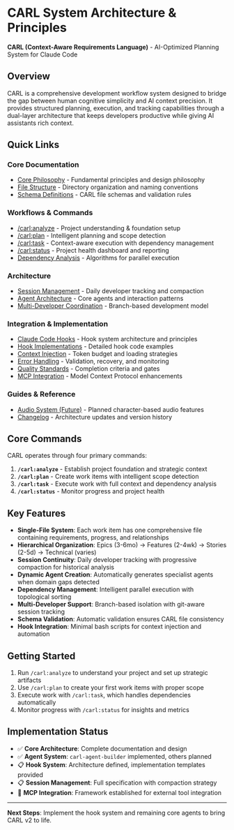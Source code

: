 # CARL System Architecture & Principles

**CARL (Context-Aware Requirements Language)** - AI-Optimized Planning System for Claude Code

## Overview

CARL is a comprehensive development workflow system designed to bridge the gap between human cognitive simplicity and AI context precision. It provides structured planning, execution, and tracking capabilities through a dual-layer architecture that keeps developers productive while giving AI assistants rich context.

## Quick Links

### Core Documentation
- [Core Philosophy](docs/core/philosophy.md) - Fundamental principles and design philosophy
- [File Structure](docs/architecture/file-structure.md) - Directory organization and naming conventions
- [Schema Definitions](docs/architecture/schemas.md) - CARL file schemas and validation rules

### Workflows & Commands
- [/carl:analyze](docs/workflows/analyze.md) - Project understanding & foundation setup
- [/carl:plan](docs/workflows/plan.md) - Intelligent planning and scope detection
- [/carl:task](docs/workflows/task.md) - Context-aware execution with dependency management
- [/carl:status](docs/workflows/status.md) - Project health dashboard and reporting
- [Dependency Analysis](docs/workflows/dependency-analysis.md) - Algorithms for parallel execution

### Architecture
- [Session Management](docs/architecture/session-management.md) - Daily developer tracking and compaction
- [Agent Architecture](docs/architecture/agents.md) - Core agents and interaction patterns
- [Multi-Developer Coordination](docs/architecture/multi-developer.md) - Branch-based development model

### Integration & Implementation
- [Claude Code Hooks](docs/integration/hooks.md) - Hook system architecture and principles
- [Hook Implementations](docs/integration/hook-implementations.md) - Detailed hook code examples
- [Context Injection](docs/integration/context-injection.md) - Token budget and loading strategies
- [Error Handling](docs/integration/error-handling.md) - Validation, recovery, and monitoring
- [Quality Standards](docs/integration/quality-standards.md) - Completion criteria and gates
- [MCP Integration](docs/integration/mcp.md) - Model Context Protocol enhancements

### Guides & Reference
- [Audio System (Future)](docs/guides/audio-system.md) - Planned character-based audio features
- [Changelog](docs/reference/changelog.md) - Architecture updates and version history

## Core Commands

CARL operates through four primary commands:

1. **`/carl:analyze`** - Establish project foundation and strategic context
2. **`/carl:plan`** - Create work items with intelligent scope detection
3. **`/carl:task`** - Execute work with full context and dependency analysis
4. **`/carl:status`** - Monitor progress and project health

## Key Features

- **Single-File System**: Each work item has one comprehensive file containing requirements, progress, and relationships
- **Hierarchical Organization**: Epics (3-6mo) → Features (2-4wk) → Stories (2-5d) → Technical (varies)
- **Session Continuity**: Daily developer tracking with progressive compaction for historical analysis
- **Dynamic Agent Creation**: Automatically generates specialist agents when domain gaps detected
- **Dependency Management**: Intelligent parallel execution with topological sorting
- **Multi-Developer Support**: Branch-based isolation with git-aware session tracking
- **Schema Validation**: Automatic validation ensures CARL file consistency
- **Hook Integration**: Minimal bash scripts for context injection and automation

## Getting Started

1. Run `/carl:analyze` to understand your project and set up strategic artifacts
2. Use `/carl:plan` to create your first work items with proper scope
3. Execute work with `/carl:task`, which handles dependencies automatically
4. Monitor progress with `/carl:status` for insights and metrics

## Implementation Status

- ✅ **Core Architecture**: Complete documentation and design
- ✅ **Agent System**: `carl-agent-builder` implemented, others planned
- 📋 **Hook System**: Architecture defined, implementation templates provided
- 📋 **Session Management**: Full specification with compaction strategy
- 🔌 **MCP Integration**: Framework established for external tool integration

---

**Next Steps**: Implement the hook system and remaining core agents to bring CARL v2 to life.